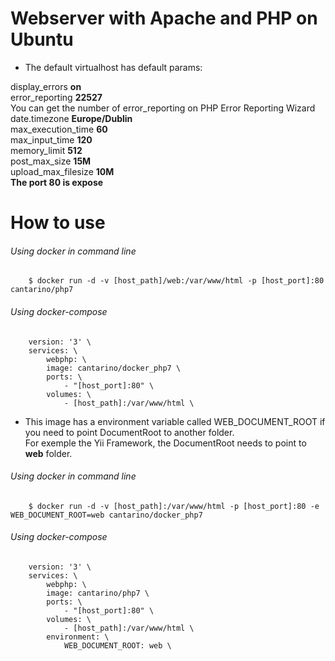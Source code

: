 # Webserver with Apache and PHP on Ubuntu

- The default virtualhost has default params:

display_errors **on** \
error_reporting **22527** \
You can get the number of error_reporting on PHP Error Reporting Wizard \
date.timezone **Europe/Dublin** \
max_execution_time **60** \
max_input_time **120** \
memory_limit **512** \
post_max_size **15M** \
upload_max_filesize **10M** \
**The port 80 is expose**

# How to use

###### Using docker in command line
```
    $ docker run -d -v [host_path]/web:/var/www/html -p [host_port]:80 cantarino/php7
```
###### Using docker-compose
```
    version: '3' \
    services: \
        webphp: \
        image: cantarino/docker_php7 \
        ports: \
            - "[host_port]:80" \
        volumes: \
            - [host_path]:/var/www/html \
```
- This image has a environment variable called WEB_DOCUMENT_ROOT if you need to point DocumentRoot to another folder. \
For exemple the Yii Framework, the DocumentRoot needs to point to **web** folder.

###### Using docker in command line
```
    $ docker run -d -v [host_path]:/var/www/html -p [host_port]:80 -e WEB_DOCUMENT_ROOT=web cantarino/docker_php7
```
###### Using docker-compose
```
    version: '3' \
    services: \
        webphp: \
        image: cantarino/php7 \
        ports: \
            - "[host_port]:80" \
        volumes: \
            - [host_path]:/var/www/html \
        environment: \
            WEB_DOCUMENT_ROOT: web \
```